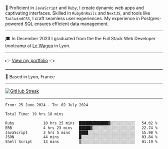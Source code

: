 📖 Proficient in `JavaScript` and `Ruby`, I create dynamic web apps and captivating interfaces. Skilled in `RubyOnRails` and `NextJS`, and tools like `TailwindCSS`, I craft seamless user experiences. My experience in Postgres-powered SQL ensures efficient data management.

***

🎓 In December 2023 I graduated from the the Full Stack Web Developer bootcamp at [Le Wagon](https://www.lewagon.com/) in Lyon.

***

👉 <a href="https://www.davidlau.dev/" target="_blank">View my portfolio</a> 👈

***

📍 Based in Lyon, France

***

[![GitHub Streak](https://streak-stats.demolab.com?user=kaimunlau&theme=github-dark&hide_border=true)](https://git.io/streak-stats)

***

<!--START_SECTION:waka-->

```txt
From: 25 June 2024 - To: 02 July 2024

Total Time: 19 hrs 18 mins

Ruby             10 hrs 25 mins  █████████████▓░░░░░░░░░░░   54.02 %
ERB              4 hrs 23 mins   █████▓░░░░░░░░░░░░░░░░░░░   22.74 %
JavaScript       3 hrs 5 mins    ████░░░░░░░░░░░░░░░░░░░░░   15.98 %
JSON             44 mins         █░░░░░░░░░░░░░░░░░░░░░░░░   03.84 %
Shell Script     13 mins         ▒░░░░░░░░░░░░░░░░░░░░░░░░   01.19 %
```

<!--END_SECTION:waka-->
